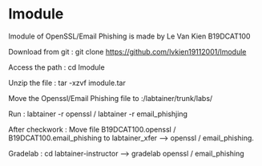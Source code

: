 # Imodule
Imodule of OpenSSL/Email Phishing is made by Le Van Kien B19DCAT100

Download from git : git clone https://github.com/lvkien19112001/Imodule

Access the path : cd Imodule

Unzip the file : tar -xzvf imodule.tar 

Move the Openssl/Email Phishing file to :/labtainer/trunk/labs/

Run : labtainer -r openssl / labtainer -r email_phishjing

After checkwork : Move file B19DCAT100.openssl / B19DCAT100.email_phishing to labtainer_xfer --> openssl / email_phishing. 

Gradelab : cd labtainer-instructor --> gradelab openssl / email_phishing


